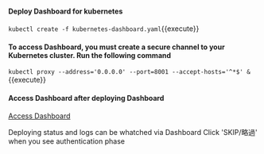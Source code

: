#### Deploy Dashboard for kubernetes
`kubectl create -f kubernetes-dashboard.yaml`{{execute}}

#### To access Dashboard, you must create a secure channel to your Kubernetes cluster. Run the following command
`kubectl proxy --address='0.0.0.0' --port=8001 --accept-hosts='^*$' &`{{execute}}

#### Access Dashboard after deploying Dashboard 
[Access Dashboard](https://[[HOST_SUBDOMAIN]]-8001-[[KATACODA_HOST]].environments.katacoda.com/api/v1/namespaces/kube-system/services/https:kubernetes-dashboard:/proxy/#!/overview?namespace=default)


Deploying status and logs can be whatched via Dashboard
Click 'SKIP/略過' when you see authentication phase